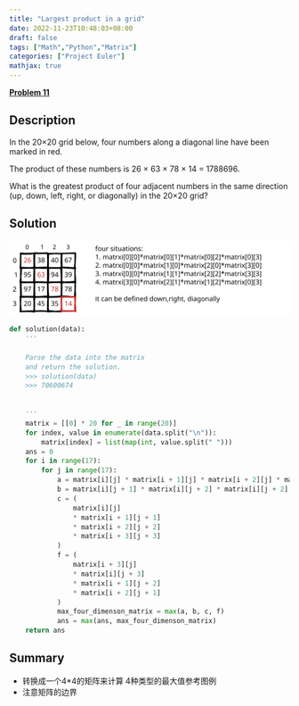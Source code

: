 ```yaml
---
title: "Largest product in a grid"
date: 2022-11-23T10:48:03+08:00
draft: false
tags: ["Math","Python","Matrix"]
categories: ["Project Euler"]
mathjax: true
---
```


[**Problem 11**](https://projecteuler.net/problem=11)

## Description

In the 20×20 grid below, four numbers along a diagonal line have been marked in red.

The product of these numbers is 26 × 63 × 78 × 14 = 1788696.

What is the greatest product of four adjacent numbers in the same direction (up, down, left, right, or diagonally) in the 20×20 grid?

## Solution

![problem11](/plot/problem11.svg)

```python
def solution(data):
    ''' 
    
    Parse the data into the matrix
    and return the solution.
    >>> solution(data)
    >>> 70600674
    
    
    '''
    matrix = [[0] * 20 for _ in range(20)]
    for index, value in enumerate(data.split("\n")):
        matrix[index] = list(map(int, value.split(" ")))
    ans = 0
    for i in range(17):
        for j in range(17):
            a = matrix[i][j] * matrix[i + 1][j] * matrix[i + 2][j] * matrix[i + 3][j]
            b = matrix[i][j + 1] * matrix[i][j + 2] * matrix[i][j + 2] * matrix[i][j + 3]
            c = (
                matrix[i][j]
                * matrix[i + 1][j + 1]
                * matrix[i + 2][j + 2]
                * matrix[i + 3][j + 3]
            )
            f = (
                matrix[i + 3][j]
                * matrix[i][j + 3]
                * matrix[i + 1][j + 2]
                * matrix[i + 2][j + 1]
            )
            max_four_dimenson_matrix = max(a, b, c, f)
            ans = max(ans, max_four_dimenson_matrix)
    return ans

```

## Summary

- 转换成一个4*4的矩阵来计算 4种类型的最大值参考图例
- 注意矩阵的边界